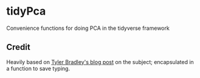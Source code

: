 # tidyPca
Convenience functions for doing PCA in the tidyverse framework

## Credit
Heavily based on [Tyler Bradley's blog post](https://tbradley1013.github.io/2018/02/01/pca-in-a-tidy-verse-framework/) on the subject; encapsulated in a function to save typing.
